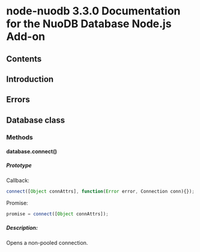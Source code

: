 # node-nuodb 3.3.0 Documentation for the NuoDB Database Node.js Add-on

## Contents

## <a name="intro"/> Introduction

## <a name="errors"/>Errors

## Database class

### Methods

#### database.connect()

##### Prototype

Callback:

```javascript
connect([Object connAttrs], function(Error error, Connection conn){});
```

Promise:

```javascript
promise = connect([Object connAttrs]);
```

##### Description:

Opens a non-pooled connection.